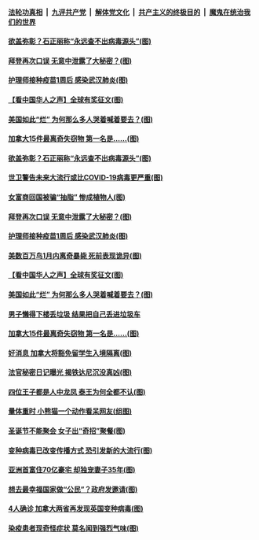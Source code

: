 ####  [法轮功真相](../../../../basic/blob/master/README.md?t=12311102) &nbsp;|&nbsp; [九评共产党](../../../../9ping.md/blob/master/README.md?t=12311102) &nbsp;|&nbsp; [解体党文化](../../../../jtdwh.md/blob/master/README.md?t=12311102)  &nbsp;|&nbsp; [共产主义的终极目的](../../../../gczydzjmd.md/blob/master/README.md?t=12311102) &nbsp;|&nbsp; [魔鬼在统治我们的世界](../../../../mgztzwmdsj.md/blob/master/README.md?t=12311102) 

#### [欲盖弥彰？石正丽称“永远查不出病毒源头”(图)](../pages/p3/957580.md?t=12311102) 

#### [拜登再次口误 无意中泄露了大秘密？(图)](../pages/p3/957567.md?t=12311102) 

#### [护理师接种疫苗1周后 感染武汉肺炎(图)](../pages/p3/957554.md?t=12311102) 

#### [【看中国华人之声】全球有奖征文(图)](../pages/p3/953963.md?t=12311102) 

#### [美国如此“烂” 为何那么多人哭着喊着要去？(图)](../pages/p3/957495.md?t=12311102) 

#### [加拿大15件最离奇失窃物 第一名是……(图)](../pages/p3/957484.md?t=12311102) 

#### [欲盖弥彰？石正丽称“永远查不出病毒源头”(图)](../pages/p3/957580.md?t=12311102) 

#### [世卫警告未来大流行或比COVID-19病毒更严重(图)](../pages/p3/957572.md?t=12311102) 

#### [女富商回国被骗“抽脂” 惨成植物人(图)](../pages/p3/957570.md?t=12311102) 

#### [拜登再次口误 无意中泄露了大秘密？(图)](../pages/p3/957567.md?t=12311102) 

#### [护理师接种疫苗1周后 感染武汉肺炎(图)](../pages/p3/957554.md?t=12311102) 

#### [美数百万鸟1月内离奇暴毙 死前表现诡异(图)](../pages/p3/957550.md?t=12311102) 

#### [【看中国华人之声】全球有奖征文(图)](../pages/p3/953963.md?t=12311102) 

#### [美国如此“烂” 为何那么多人哭着喊着要去？(图)](../pages/p3/957495.md?t=12311102) 

#### [男子懒得下楼丢垃圾 结果把自己丢进垃圾车](../pages/p3/957492.md?t=12311102) 

#### [加拿大15件最离奇失窃物 第一名是……(图)](../pages/p3/957484.md?t=12311102) 

#### [好消息 加拿大将豁免留学生入境隔离(图)](../pages/p3/957431.md?t=12311102) 

#### [法官秘密日记曝光 揭铁达尼沉没真凶(图)](../pages/p3/957420.md?t=12311102) 

#### [四位王子都是人中龙凤 泰王为何全都不认(图)](../pages/p3/957417.md?t=12311102) 

#### [量体重时 小熊猫一个动作看呆网友(组图)](../pages/p3/957337.md?t=12311102) 

#### [圣诞节不能聚会 女子出“奇招”聚餐(图)](../pages/p3/957346.md?t=12311102) 

#### [变种病毒已改变传播方式 恐引发新的大流行(图)](../pages/p3/957338.md?t=12311102) 

#### [亚洲首富住70亿豪宅 却独宠妻子35年(图)](../pages/p3/957336.md?t=12311102) 

#### [想去最幸福国家做“公民”？政府发邀请(图)](../pages/p3/957334.md?t=12311102) 

#### [4人确诊 加拿大两省再发现英国变种病毒(图)](../pages/p3/957326.md?t=12311102) 

#### [染疫患者现奇怪症状 莫名闻到强烈气味(图)](../pages/p3/957318.md?t=12311102) 

